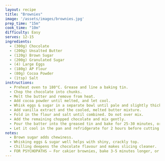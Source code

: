 ```yaml
---
layout: recipe
title: "Brownies"
image: '/assets/images/brownies.jpg'
prep_time: "15m"
cook_time: "10m"
difficulty: Easy
serves: 12-15
ingredients:
  - (300g) Chocolate
  - (200g) Unsalted Butter
  - (120g) Brown Sugar
  - (200g) Granulated Sugar
  - (4) Large Eggs
  - (180g) AP Flour
  - (80g) Cocoa Powder
  - (1tsp) Salt
instructions:
  - Preheat oven to 180°C. Grease and line a baking tin.
  - Chop the chocolate into chunks.
  - Melt the butter and remove from heat. 
  - Add cocoa powder until melted, and let cool.
  - Whisk eggs & sugar in a separate bowl until pale and slightly thick.
  - Add vanilla extract and the cooled, melted butter mixture.
  - Fold in the flour and salt until combined. Do not over mix.
  - Add the remaining chopped chocolate and mix gently.
  - Pour the batter into the greased tin and bake for 25-30 minutes, or until set and a toothpick comes out with moist crumbs.
  - Let it cool in the pan and refridgerate for 2 hours before cutting it up.
notes:
  - Brown sugar adds chewiness.
  - Whisking eggs & sugar well helps with shiny, crackly top.
  - Chilling deepens the chocolate flavour and makes slicing cleaner.
  - FOR PSYCHOPATHS — For cakier brownies, bake 3-5 minutes longer, or until a toothpick comes out clean. 
---
```

